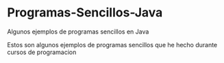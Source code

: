 Programas-Sencillos-Java
========================

Algunos ejemplos de programas sencillos en Java

Estos son algunos ejemplos de programas sencillos que he hecho durante cursos de programacion
